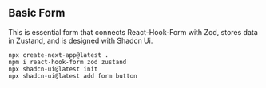 ## Basic Form

This is essential form that connects React-Hook-Form with Zod, stores data in Zustand, and is designed with Shadcn Ui.

```
npx create-next-app@latest .
npm i react-hook-form zod zustand
npx shadcn-ui@latest init
npx shadcn-ui@latest add form button
```